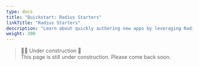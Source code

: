 ```yaml
---
type: docs
title: "Quickstart: Radius Starters"
linkTitle: "Radius Starters"
description: "Learn about quickly authoring new apps by leveraging Radius Starters." 
weight: 300
---
```


> 👷‍♂️ Under construction 🚧 <br>
This page is still under construction. Please come back soon.